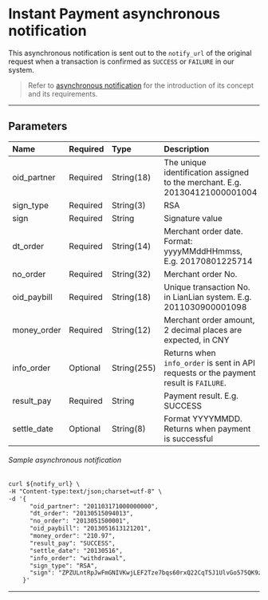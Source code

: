 # Instant Payment asynchronous notification

This asynchronous notification is sent out to the ```notify_url``` of the original request when a transaction is confirmed as ```SUCCESS``` or ```FAILURE``` in our system. 

> Refer to [asynchronous notification](async-notification-concept.md) for the introduction of its concept and its requirements.


***

## Parameters

|Name|Required|Type|Description|
|:---|:---|:---|:---|
|oid_partner|Required|String(18)|The unique identification assigned to the merchant. E.g. 201304121000001004|
|sign_type|Required|String(3)|RSA |
|sign|Required|String|Signature value|
|dt_order|Required|String(14)|Merchant order date. Format: yyyyMMddHHmmss, E.g. 20170801225714|
|no_order|Required|String(32)|Merchant order No.|
|oid_paybill|Required|String(18)|Unique transaction No. in LianLian system. E.g. 2011030900001098|
|money_order|Required|String(12)|Merchant order amount, 2 decimal places are expected, in CNY|
|info_order|Optional|String(255)| Returns when ```info_order``` is sent in API requests or the payment result is ```FAILURE```.|
|result_pay|Required|String| Payment result. E.g. SUCCESS|
|settle_date|Optional|String(8)| Format YYYYMMDD. Returns when payment is successful|

###### Sample asynchronous notification

```html
curl ${notify_url} \
-H "Content-type:text/json;charset=utf-8" \
-d '{
      "oid_partner": "201103171000000000",
      "dt_order": "20130515094013",
      "no_order": "2013051500001",
      "oid_paybill": "2013051613121201",
      "money_order": "210.97",
      "result_pay": "SUCCESS",
      "settle_date": "20130516",
      "info_order": "withdrawal",
      "sign_type": "RSA",
      "sign": "ZPZULntRpJwFmGNIVKwjLEF2Tze7bqs60rxQ22CqT5J1UlvGo575QK9z/+p+7E9cOoRoWzqR6xHZ6WVv3dloyGKDR0btvrdqPgUAoeaX/YOWzTh00vwcQ+HBtXE+vPTfAqjCTxiiSJEOY7ATCF1q7iP3sfQxhS0nDUug1LP3OLk="
    }'
```

***


